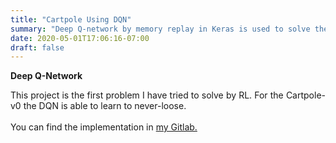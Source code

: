 ```yaml
---
title: "Cartpole Using DQN"
summary: "Deep Q-network by memory replay in Keras is used to solve the Cartpole problem"
date: 2020-05-01T17:06:16-07:00
draft: false
---
```

**Deep Q-Network**

<div style="text-align:justify">This project is the first problem I have tried to solve by RL. For the Cartpole-v0 the DQN is able to learn to never-loose.</div>
<br>
<div style="text-align:justify">You can find the implementation in <a href="https://gitlab.com/hosh/master/-/blob/master/Cartpole-DQN/Cartpole.py">my Gitlab.</a></div>



